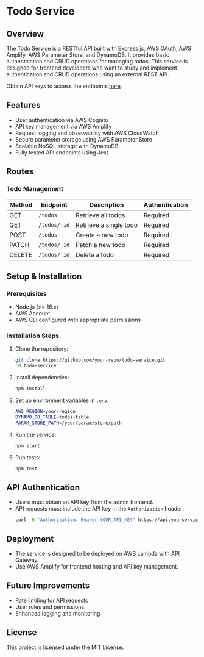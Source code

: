# Todo Service

## Overview
The Todo Service is a RESTful API built with Express.js, AWS OAuth, AWS Amplify, AWS Parameter Store, and DynamoDB. It provides basic authentication and CRUD operations for managing todos. This service is designed for frontend developers who want to study and implement authentication and CRUD operations using an external REST API.

Obtain API keys to access the endpoints [here](https://todo-portal.vercel.app/).

## Features
- User authentication via AWS Cognito
- API key management via AWS Amplify
- Request logging and observability with AWS CloudWatch
- Secure parameter storage using AWS Parameter Store
- Scalable NoSQL storage with DynamoDB
- Fully tested API endpoints using Jest

## Routes
### Todo Management
| Method | Endpoint         | Description            | Authentication |
|--------|------------------|------------------------|---------------|
| GET    | `/todos`         | Retrieve all todos     | Required      |
| GET    | `/todos/:id`     | Retrieve a single todo | Required      |
| POST   | `/todos`         | Create a new todo      | Required      |
| PATCH  | `/todos/:id`     | Patch a new todo       | Required      |
| DELETE | `/todos/:id`     | Delete a todo          | Required      |

## Setup & Installation
### Prerequisites
- Node.js (>= 16.x)
- AWS Account
- AWS CLI configured with appropriate permissions

### Installation Steps
1. Clone the repository:
   ```sh
   git clone https://github.com/your-repo/todo-service.git
   cd todo-service
   ```
2. Install dependencies:
   ```sh
   npm install
   ```
3. Set up environment variables in `.env`:
   ```sh
   AWS_REGION=your-region
   DYNAMO_DB_TABLE=todos-table
   PARAM_STORE_PATH=/your/param/store/path
   ```
4. Run the service:
   ```sh
   npm start
   ```
5. Run tests:
   ```sh
   npm test
   ```

## API Authentication
- Users must obtain an API key from the admin frontend.
- API requests must include the API key in the `Authorization` header:
  ```sh
  curl -H "Authorization: Bearer YOUR_API_KEY" https://api.yourservice.com/todos
  ```

## Deployment
- The service is designed to be deployed on AWS Lambda with API Gateway.
- Use AWS Amplify for frontend hosting and API key management.

## Future Improvements
- Rate limiting for API requests
- User roles and permissions
- Enhanced logging and monitoring

## License
This project is licensed under the MIT License.

